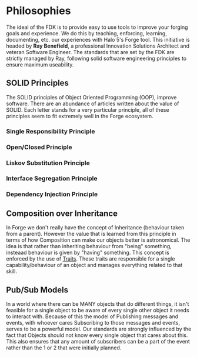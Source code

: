 # Philosophies

The ideal of the FDK is to provide easy to use tools to improve your forging
goals and experience. We do this by teaching, enforcing, learning, documenting,
etc. our experiences with Halo 5's Forge tool. This initiative is headed by
**Ray Benefield**, a professional Innovation Solutions Architect and veteran
Software Engineer. The standards that are set by the FDK are strictly managed
by Ray, following solid software engineering principles to ensure maximum
useability.


## SOLID Principles

The SOLID principles of Object Oriented Programming (OOP), improve software.
There are an abundance of articles written about the value of SOLID. Each
letter stands for a very particular principle, all of these principles seem to
fit extremely well in the Forge ecosystem.

### Single Responsibility Principle


### Open/Closed Principle


### Liskov Substitution Principle


### Interface Segregation Principle


### Dependency Injection Principle


## Composition over Inheritance

In Forge we don't really have the concept of Inheritance (behaviour taken from
a parent). However the value that is learned from this principle in terms of
how Composition can make our objects better is astronomical. The idea is that
rather than inheriting behaviour from "being" something, insteaad behaviour is
given by "having" something. This concept is enforced by the use of
[Traits](../traits). These traits are responsible for a single
capability/behaviour of an object and manages everything related to that skill.


## Pub/Sub Models

In a world where there can be MANY objects that do different things, it isn't
feasible for a single object to be aware of every single other object it needs
to interact with. Because of this the model of Publishing messages and events,
with whoever cares Subscribing to those messages and events, serves to be a
powerful model. Our standards are strongly influenced by the fact that Objects
should not know every single object that cares about this. This also ensures
that any amount of subscribers can be a part of the event rather than the 1 or
2 that were initially planned.
